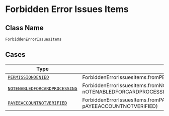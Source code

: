 
# Forbidden Error Issues Items

## Class Name

`ForbiddenErrorIssuesItems`

## Cases

| Type | Factory Method |
|  --- | --- |
| [`PERMISSIONDENIED`](../../../doc/models/permissiondenied.md) | ForbiddenErrorIssuesItems.fromPERMISSIONDENIED(PERMISSIONDENIED pERMISSIONDENIED) |
| [`NOTENABLEDFORCARDPROCESSING`](../../../doc/models/notenabledforcardprocessing.md) | ForbiddenErrorIssuesItems.fromNOTENABLEDFORCARDPROCESSING(NOTENABLEDFORCARDPROCESSING nOTENABLEDFORCARDPROCESSING) |
| [`PAYEEACCOUNTNOTVERIFIED`](../../../doc/models/payeeaccountnotverified.md) | ForbiddenErrorIssuesItems.fromPAYEEACCOUNTNOTVERIFIED(PAYEEACCOUNTNOTVERIFIED pAYEEACCOUNTNOTVERIFIED) |

